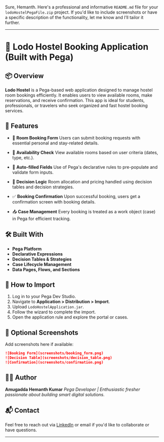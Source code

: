 Sure, Hemanth. Here's a professional and informative `README.md` file for your `lodoHostelPegaFile.zip` project. If you'd like to include screenshots or have a specific description of the functionality, let me know and I’ll tailor it further.

---

# 🏨 Lodo Hostel Booking Application (Built with Pega)

## 📦 Overview

**Lodo Hostel** is a Pega-based web application designed to manage hostel room bookings efficiently. It enables users to view available rooms, make reservations, and receive confirmation. This app is ideal for students, professionals, or travelers who seek organized and fast hostel booking services.

## 🚀 Features

* 🧾 **Room Booking Form**
  Users can submit booking requests with essential personal and stay-related details.

* 📅 **Availability Check**
  View available rooms based on user criteria (dates, type, etc.).

* 📝 **Auto-filled Fields**
  Use of Pega's declarative rules to pre-populate and validate form inputs.

* 🧠 **Decision Logic**
  Room allocation and pricing handled using decision tables and decision strategies.

* ✅ **Booking Confirmation**
  Upon successful booking, users get a confirmation screen with booking details.

* 📤 **Case Management**
  Every booking is treated as a work object (case) in Pega for efficient tracking.

## 🛠️ Built With

* **Pega Platform**
* **Declarative Expressions**
* **Decision Tables & Strategies**
* **Case Lifecycle Management**
* **Data Pages, Flows, and Sections**

## 🧰 How to Import

1. Log in to your Pega Dev Studio.
2. Navigate to **Application > Distribution > Import**.
3. Upload `LodoHostelApplication.jar`.
4. Follow the wizard to complete the import.
5. Open the application rule and explore the portal or cases.

## 📸 Optional Screenshots

Add screenshots here if available:

```md
![Booking Form](screenshots/booking_form.png)
![Decision Table](screenshots/decision_table.png)
![Confirmation](screenshots/confirmation.png)
```

## 🧑‍💻 Author

**Amugadda Hemanth Kumar**
*Pega Developer | Enthusiastic fresher passionate about building smart digital solutions.*

## 📬 Contact

Feel free to reach out via [LinkedIn](https://www.linkedin.com/in/amugaddahemanthkumar/) or email if you'd like to collaborate or have questions.

---
